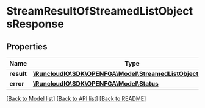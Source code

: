 # StreamResultOfStreamedListObjectsResponse

## Properties
Name | Type | Description | Notes
------------ | ------------- | ------------- | -------------
**result** | [**\RuncloudIO\SDK\OPENFGA\Model\StreamedListObjectsResponse**](StreamedListObjectsResponse.md) |  | [optional] 
**error** | [**\RuncloudIO\SDK\OPENFGA\Model\Status**](Status.md) |  | [optional] 

[[Back to Model list]](../../README.md#documentation-for-models) [[Back to API list]](../../README.md#documentation-for-api-endpoints) [[Back to README]](../../README.md)

